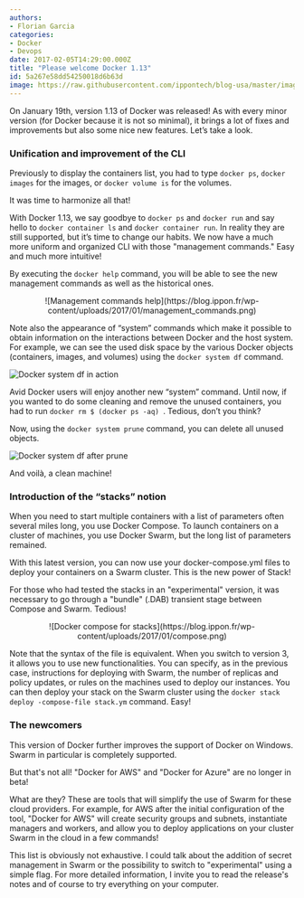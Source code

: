 ```yaml
---
authors:
- Florian Garcia
categories:
- Docker
- Devops
date: 2017-02-05T14:29:00.000Z
title: "Please welcome Docker 1.13"
id: 5a267e58dd54250018d6b63d
image: https://raw.githubusercontent.com/ippontech/blog-usa/master/images/2017/03/Welcome-Docker-1.13-Blog.png
---
```


On January 19th, version 1.13 of Docker was released! As with every minor version (for Docker because it is not so minimal), it brings a lot of fixes and improvements but also some nice new features. Let’s take a look.

### Unification and improvement of the CLI
Previously to display the containers list, you had to type `docker ps`, `docker images` for the images, or `docker volume is` for the volumes.

It was time to harmonize all that!

With Docker 1.13, we say goodbye to `docker ps` and `docker run` and say hello to `docker container ls` and `docker container run`. In reality they are still supported, but it’s time to change our habits. We now have a much more uniform and organized CLI with those "management commands." Easy and much more intuitive!

By executing the `docker help` command, you will be able to see the new management commands as well as the historical ones.
<p align="center">
![Management commands help](https://blog.ippon.fr/wp-content/uploads/2017/01/management_commands.png)
</p>

Note also the appearance of “system” commands which make it possible to obtain information on the interactions between Docker and the host system. For example, we can see the used disk space by the various Docker objects (containers, images, and volumes) using the `docker system df` command.

![Docker system df in action](https://blog.ippon.fr/wp-content/uploads/2017/01/df.png)

Avid Docker users will enjoy another new “system” command. Until now, if you wanted to do some cleaning and remove the unused containers, you had to run `docker rm $ (docker ps -aq) `. Tedious, don’t you think?

Now, using the `docker system prune` command, you can delete all unused objects.

![Docker system df after prune](https://blog.ippon.fr/wp-content/uploads/2017/01/prune.png)

And voilà, a clean machine!

### Introduction of the “stacks” notion
When you need to start multiple containers with a list of parameters often several miles long, you use Docker Compose. To launch containers on a cluster of machines, you use Docker Swarm, but the long list of parameters remained.

With this latest version, you can now use your docker-compose.yml files to deploy your containers on a Swarm cluster. This is the new power of Stack!

For those who had tested the stacks in an "experimental" version, it was necessary to go through a "bundle" (.DAB) transient stage between Compose and Swarm. Tedious!
<p align="center">
![Docker compose for stacks](https://blog.ippon.fr/wp-content/uploads/2017/01/compose.png)
</p>

Note that the syntax of the file is equivalent. When you switch to version 3, it allows you to use new functionalities. You can specify, as in the previous case, instructions for deploying with Swarm, the number of replicas and policy updates, or rules on the machines used to deploy our instances. You can then deploy your stack on the Swarm cluster using the `docker stack deploy -compose-file stack.ym` command. Easy!

### The newcomers
This version of Docker further improves the support of Docker on Windows. Swarm in particular is completely supported.

But that's not all! "Docker for AWS" and "Docker for Azure" are no longer in beta!

What are they? These are tools that will simplify the use of Swarm for these cloud providers. For example, for AWS after the initial configuration of the tool, "Docker for AWS" will create security groups and subnets, instantiate managers and workers, and allow you to deploy applications on your cluster Swarm in the cloud in a few commands!

This list is obviously not exhaustive. I could talk about the addition of secret management in Swarm or the possibility to switch to "experimental" using a simple flag. For more detailed information, I invite you to read the release's notes and of course to try everything on your computer.
